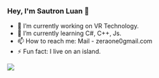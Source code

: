 ### Hey, I'm Sautron Luan 👋

- 🔭 I’m currently working on VR Technology.
- 🌱 I’m currently learning C#, C++, Js.
- 📫 How to reach me: Mail - zeraone0gmail.com
- ⚡ Fun fact: I live on an island.

<img src="https://github-readme-stats.vercel.app/api?username=ZerA-one&&show_icons=true&title_color=ffffff&icon_color=bb2acf&text_color=daf7dc&bg_color=151515">
